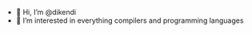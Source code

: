- 👋 Hi, I’m @dikendi
- 👀 I’m interested in everything compilers and programming languages

<!---
dikendi/dikendi is a ✨ special ✨ repository because its `README.md` (this file) appears on your GitHub profile.
You can click the Preview link to take a look at your changes.
--->
